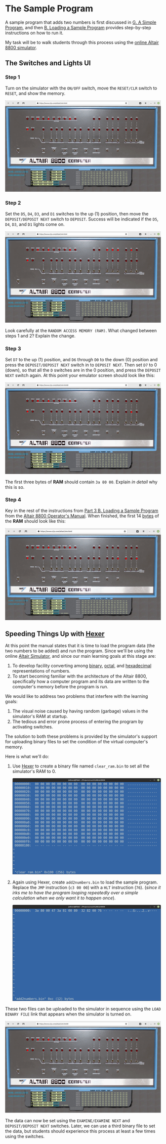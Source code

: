 # The Sample Program

A sample program that adds two numbers is first discussed in [G. A Simple
Program](https://ubuntourist.codeberg.page/Altair-8800/part-1.html#g-a-simple-program),
and then [B. Loading a Sample
Program](https://ubuntourist.codeberg.page/Altair-8800/part-3.html#b-loading-a-sample-program)
provides step-by-step instructions on how to run it.

My task will be to walk students through this process using the
[online Altair 8800 simulator](https://www.s2js.com/altair/sim.html).

## The Switches and Lights UI

### Step 1

Turn on the simulator with the ``ON/OFF`` switch, move the ``RESET/CLR`` switch
to ``RESET``, and show the memory.

![Step 1](images/altair_sample_program_step_01.png)

### Step 2

Set the ``D5``, ``D4``, ``D3``, and ``D1`` switches to the up (1) position,
then move the ``DEPOSIT/DEPOSIT NEXT`` switch to ``DEPOSIT``. Success will be
indicated if the ``D5``, ``D4``, ``D3``, and ``D1`` lights come on.

![Step 2](images/altair_sample_program_step_02.png)

Look carefully at the ``RANDOM ACCESS MEMORY (RAM)``.  What changed between
steps 1 and 2?  Explain the change.

### Step 3

Set ``D7`` to the up (1) position, and ``D6`` through ``D0`` to the down (0)
position and press the ``DEPOSIT/DEPOSIT NEXT`` switch in to ``DEPOSIT NEXT``.
Then set ``D7`` to 0 (down), so that all the ``D`` switches are in the 0
position, and press the ``DEPOSIT NEXT`` switch again. At this point your
emulator screen should look like this:

![Step 3](images/altair_sample_program_step_03.png)

The first three bytes of **RAM** should contain ``3a 80 00``.  Explain *in
detail* why this is so.

### Step 4

Key in the rest of the instructions from
[Part 3 B. Loading a Sample
Program](https://ubuntourist.codeberg.page/Altair-8800/part-3.html#b-loading-a-sample-program)
from the [Altair 8800 Operator's
Manual](https://ubuntourist.codeberg.page/Altair-8800/). When finished, the
first 14 [bytes](https://en.wikipedia.org/wiki/Byte) of the **RAM** should
look like this:

![Step 4](images/altair_sample_program_step_04.png)


## Speeding Things Up with [Hexer](https://gitlab.com/hexer/hexer)

At this point the manual states that it is time to load the program data (the
two numbers to be added) and run the program. Since we'll be using the online
[Altair Simulator](https://www.s2js.com/altair/sim.html), and since our main
learning goals at this stage are:

1. To develop facility converting among
   [binary](https://en.wikipedia.org/wiki/Binary_number),
   [octal](https://en.wikipedia.org/wiki/Octal), and
   [hexadecimal](https://en.wikipedia.org/wiki/Hexadecimal) representations of
   numbers.
2. To start becoming familiar with the architecture of the Altair 8800,
   specifically how a computer program and its data are written to the
   computer's memory before the program is run.

We would like to address two problems that interfere with the learning goals:

1. The visual noise caused by having random (garbage) values in the simulator's
   RAM at startup.
2. The tedious and error prone process of entering the program by activating
   switches.

The solution to both these problems is provided by the simulator's support for
uploading binary files to set the condition of the virtual computer's memory.

Here is what we'll do:

1. Use [Hexer](https://devel.ringlet.net/editors/hexer/) to create a binary
   file named ``clear_ram.bin`` to set all the simulator's RAM to 0.

   ![clear_ram.bin](images/hexer_clear_ram.png)

2. Again using Hexer, create ``add2numbers.bin`` to load the sample program.
   Replace the ``JMP`` instruction (``c3 00 00``) with a ``HLT`` instruction
   (``76``).  (*since it irks me to have the program looping repeatedly
   over a simple calculation when we only want it to happen once*).

   ![add2numbers.bin](images/hexer_add2numbers.png)

These two files can be uploaded to the simulator in sequence using the ``LOAD
BINARY FILE`` link that appears when the simulator is turned on.

![Altair hexer load](images/altair_sample_program_hexer_load.png)

The data can now be set using the ``EXAMINE/EXAMINE NEXT`` and
``DEPOSIT/DEPOSIT NEXT`` switches.  Later, we can use a third binary file to
set the data, but students should experience this process at least a few times
using the switches.
